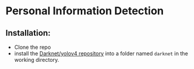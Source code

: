 # Personal Information Detection

## Installation:
- Clone the repo
- install the [Darknet/yolov4 repository](https://github.com/AlexeyAB/darknet) into a folder named `darknet` in the working directory.
